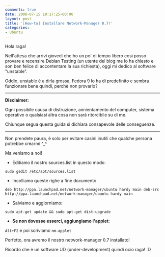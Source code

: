 ```yaml
---
comments: true
date: 2008-07-15 10:17:25+00:00
layout: post
title: '[How-to] Installare Network-Manager 0.7!'
categories:
- Ubuntu
---
```


Hola raga!

Nell'attesa che arrivi giovedì che ho un po' di tempo libero così posso provare e recensire Debian Testing (un utente del blog me lo ha chiesto e son ben felice di accontentare la sua richiesta), oggi mi dedico al software "unstable".

Oddio, unstable è a dirla grossa, Fedora 9 lo ha di predefinito e sembra funzionare bene quindi, perchè non provarlo?

------------------------------------------------------------

**Disclaimer:**

Ogni possibile causa di distruzione, annientamento del computer, sistema operativo o qualsiasi altra cosa non sarà ritorcibile su di me.

Chiunque segua questa guida si dichiara consapevole delle conseguenze.

------------------------------------------------------------

Non prendete paura, è solo per evitare casini inutili che qualche persona potrebbe crearmi ^_^

Ma veniamo a noi!



	
  * Editiamo il nostro sources.list in questo modo:


`sudo gedit /etc/apt/sources.list`



	
  * Incolliamo queste righe a fine documento


`deb http://ppa.launchpad.net/network-manager/ubuntu hardy main
deb-src http://ppa.launchpad.net/network-manager/ubuntu hardy main`



	
  * Salviamo e aggiorniamo:


`sudo apt-get update && sudo apt-get dist-upgrade`



	
  * **Se non dovesse esserci, aggiungiamo l'applet:**


`Alt+F2` e poi scriviamo `nm-applet`

Perfetto, ora avremo il nostro network-manager 0.7 installato!

Ricordo che è un software UD (under-development) quindi ocio raga! :D

